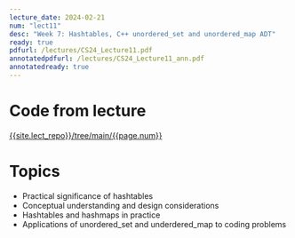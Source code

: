 ```yaml
---
lecture_date: 2024-02-21
num: "lect11"
desc: "Week 7: Hashtables, C++ unordered_set and unordered_map ADT"
ready: true
pdfurl: /lectures/CS24_Lecture11.pdf
annotatedpdfurl: /lectures/CS24_Lecture11_ann.pdf
annotatedready: true
---
```


# Code from lecture
[{{site.lect_repo}}/tree/main/{{page.num}}]({{site.lect_repo}}/tree/main/{{page.num}})

# Topics
* Practical significance of hashtables
* Conceptual understanding and design considerations
* Hashtables and hashmaps in practice
* Applications of unordered_set and underdered_map to coding problems

